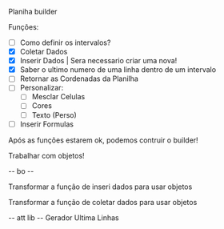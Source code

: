 Planiha builder

Funções:
- [ ] Como definir os intervalos?
- [X] Coletar Dados
- [X] Inserir Dados | Sera necessario criar uma nova!
- [X] Saber o ultimo numero de uma linha dentro de um intervalo
- [ ] Retornar as Cordenadas da Planilha
- [ ] Personalizar:
    - [ ] Mesclar Celulas
    - [ ] Cores
    - [ ] Texto (Perso)
- [ ] Inserir Formulas

Após as funções estarem ok, podemos contruir o builder!

Trabalhar com objetos!

-- bo --

Transformar a função de inseri dados para usar objetos

Transformar a função de coletar dados para usar objetos


-- att lib --
Gerador
Ultima Linhas
